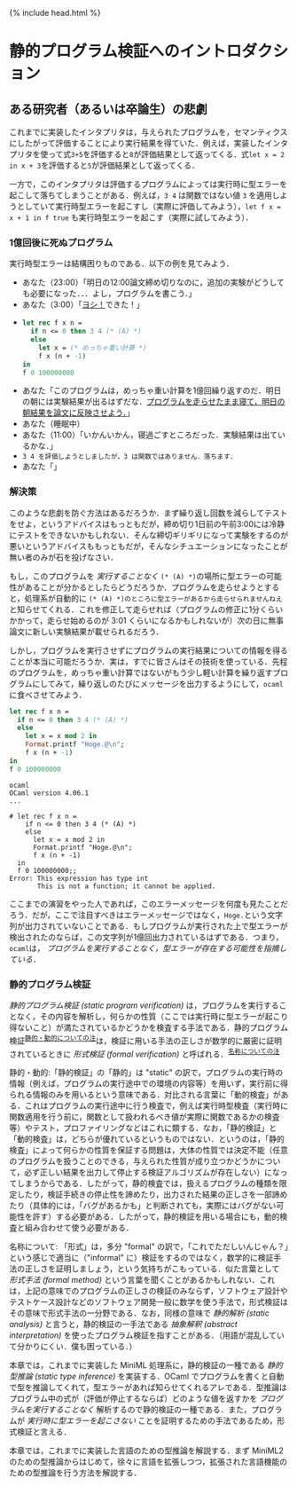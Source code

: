 {% include head.html %}

# 静的プログラム検証へのイントロダクション

## ある研究者（あるいは卒論生）の悲劇

これまでに実装したインタプリタは，与えられたプログラムを，セマンティクスにしたがって評価することにより実行結果を得ていた．例えば，実装したインタプリタを使って式`3+5`を評価すると`8`が評価結果として返ってくる．式`let x = 2 in x + 3`を評価すると`5`が評価結果として返ってくる．

一方で，このインタプリタは評価するプログラムによっては実行時に型エラーを起こして落ちてしまうことがある．例えば，`3 4` は関数ではない値 `3` を適用しようとしていて実行時型エラーを起こすし（実際に評価してみよう），`let f x = x + 1 in f true` も実行時型エラーを起こす（実際に試してみよう）．

### 1億回後に死ぬプログラム

実行時型エラーは結構困りものである．以下の例を見てみよう．

- あなた（23:00）「明日の12:00論文締め切りなのに，追加の実験がどうしても必要になった．．．よし，プログラムを書こう．」
- あなた（3:00）「[ヨシ！](https://ja.wikipedia.org/wiki/%E7%8F%BE%E5%A0%B4%E7%8C%AB)できた！」
- ```ocaml
  let rec f x n =
    if n <= 0 then 3 4 (* (A) *)
    else
      let x = (* めっちゃ重い計算 *)
      f x (n + -1)
  in
  f 0 100000000
  ```
- あなた「このプログラムは，めっちゃ重い計算を1億回繰り返すのだ．明日の朝には実験結果が出るはずだな．[プログラムを走らせたまま寝て，明日の朝結果を論文に反映させよう．](https://ja.wikipedia.org/wiki/%E3%83%95%E3%83%A9%E3%82%B0_(%E3%82%B9%E3%83%88%E3%83%BC%E3%83%AA%E3%83%BC))」
- あなた（睡眠中）
- あなた（11:00）「いかんいかん，寝過ごすところだった．実験結果は出ているかな．」
- `3 4 を評価しようとしましたが，3 は関数ではありません．落ちます．`
- あなた「」

### 解決策

このような悲劇を防ぐ方法はあるだろうか．まず繰り返し回数を減らしてテストをせよ，というアドバイスはもっともだが，締め切り1日前の午前3:00には冷静にテストをできないかもしれない．そんな締切ギリギリになって実験をするのが悪いというアドバイスももっともだが，そんなシチュエーションになったことが無い者のみが石を投げなさい．

もし，このプログラムを _実行することなく_ `(* (A) *)`の場所に型エラーの可能性があることが分かるとしたらどうだろうか．プログラムを走らせようとすると，処理系が自動的に `(* (A) *)のところに型エラーがあるから走らせられませんねえ`と知らせてくれる．これを修正して走らせれば（プログラムの修正に1分くらいかかって，走らせ始めるのが 3:01 くらいになるかもしれないが）次の日に無事論文に新しい実験結果が載せられるだろう．

しかし，プログラムを実行させずにプログラムの実行結果についての情報を得ることが本当に可能だろうか．実は，すでに皆さんはその技術を使っている．先程のプログラムを，めっちゃ重い計算ではないがもう少し軽い計算を繰り返すプログラムにしてみて，繰り返しのたびにメッセージを出力するようにして，`ocaml` に食べさせてみよう．

```ocaml
let rec f x n =
  if n <= 0 then 3 4 (* (A) *)
  else
    let x = x mod 2 in
    Format.printf "Hoge.@\n";
    f x (n + -1)
in
f 0 100000000
```

```console
ocaml
OCaml version 4.06.1
...

# let rec f x n =
    if n <= 0 then 3 4 (* (A) *)
    else
      let x = x mod 2 in
      Format.printf "Hoge.@\n";
      f x (n + -1)
  in
  f 0 100000000;;
Error: This expression has type int
       This is not a function; it cannot be applied.
```

ここまでの演習をやった人であれば，このエラーメッセージを何度も見たことだろう．だが，ここで注目すべきはエラーメッセージではなく，`Hoge.`という文字列が出力されていないことである．もしプログラムが実行された上で型エラーが検出されたのならば，この文字列が1億回出力されているはずである．つまり，`ocaml`は， _プログラムを実行することなく，型エラーが存在する可能性を指摘している．_

### 静的プログラム検証

_静的プログラム検証 (static program verification)_ は，プログラムを実行することなく，その内容を解析し，何らかの性質（ここでは実行時に型エラーが起こり得ないこと）が満たされているかどうかを検査する手法である．静的プログラム検証<sup>[静的・動的についての注](#static)</sup>は，検証に用いる手法の正しさが数学的に厳密に証明されているときに _形式検証 (formal verification)_ と呼ばれる．<sup>[名称についての注](#jargon)</sup>

<a name="static">静的・動的</a>:「静的検証」の「静的」は "static" の訳で，プログラムの実行時の情報（例えば，プログラムの実行途中での環境の内容等）を用いず，実行前に得られる情報のみを用いるという意味である．対比される言葉に「動的検査」がある．これはプログラムの実行途中に行う検査で，例えば実行時型検査（実行時に関数適用を行う前に，関数として扱われるべき値が実際に関数であるかの検査等）やテスト，プロファイリングなどはこれに類する．なお，「静的検証」と「動的検査」は，どちらが優れているというものではない．というのは，「静的検査」によって何らかの性質を保証する問題は，大体の性質では決定不能（任意のプログラムを扱うことのできる，与えられた性質が成り立つかどうかについて，必ず正しい結果を出力して停止する検証アルゴリズムが存在しない）になってしまうからである．したがって，静的検査では，扱えるプログラムの種類を限定したり，検証手続きの停止性を諦めたり，出力された結果の正しさを一部諦めたり（具体的には，「バグがあるかも」と判断されても，実際にはバグがない可能性を許す）する必要がある．したがって，静的検証を用いる場合にも，動的検査と組み合わせて使う必要がある．

<a name="jargon">名称について</a>: 「形式」は，多分 "formal" の訳で，「これでただしいんじゃん？」という感じで適当に（"informal" に）検証をするのではなく，数学的に検証手法の正しさを証明しましょう，という気持ちがこもっている．似た言葉として _形式手法 (formal method)_ という言葉を聞くことがあるかもしれない．これは，上記の意味でのプログラムの正しさの検証のみならず，ソフトウェア設計やテストケース設計などのソフトウェア開発一般に数学を使う手法で，形式検証はその意味で形式手法の一分野である．なお，同様の意味で _静的解析 (static analysis)_ と言うと，静的検証の一手法である _抽象解釈 (abstract interpretation)_ を使ったプログラム検証を指すことがある．（用語が混乱していて分かりにくい．僕も困っている．）

<!-- プログラムを実行すれば実行結果が得られるのに，なぜわざわざ静的解析をや
ろうとするのだろうか．静的解析の用途としては，例えば以下のものがある．
\begin{itemize}
\item 静的解析によって，プログラムの実行に一切影響を与えないプログラム
  中の部分を発見したり，常に一定の値を取る変数を発見するなどして，プロ
  グラムの実行効率を上げることができる．これらは言語処理系，特にコンパ
  イラの文脈では\intro{最適化}{optimization}として知られる処理である．
\item プログラム中には「絶対に成り立っているはずというプログラマの意図」
  を\intro{アサーション}{assertion}として記述することがある．例えば，
  以下のC言語の関数@sum@は2つの整数引数@x@と@y@をとり，@x+y@を返す関数
  であるというプログラマの意図が@assert(ret == x + y);@という文で表現
  されている．\footnote{@assert(e)@は実行時には@e@を評価し，その結果が偽（C言語では@0@）であ
  ればエラーを報告してプログラムを終了する関数やマクロとして実装されていること
  が多い．}
  #{&}
  /* Returns x+y */
  unsigned int sum(unsigned int x, unsigned int y) {
    unsigned int i = 0;
    unsigned int ret = x;
    while (i < y) {
      ++i; ++ret;
    }
    assert(ret == x + y);
    return ret;
  }
  #{@}
  アサーションはプログラマが「絶対に成り立つ」と表明した条件なので，こ
  れが実際に成り立っていることを保証するのは，プログラムの信頼性を向上
  させる上で重要である．これを保証する手段として静的解析が使われること
  がある．つまり，@assert@文が実行されるときには引数が@0@ではないこと
  を，プログラムを解析することによっていわば「証明」することで，アサー
  ションが必ず成り立つことを保証するわけである．

  ここでは例として@assert@が成り立っていることを保証するための解析につ
  いて取り上げたがより一般に「プログラムが意図（＝仕様）通りに動作する
    ことを証明するための静的解析」を\intro{形式検証}{formal
    verification}と呼ぶ．\footnote{ちなみに，上
    記のプログラムでは，@while@ループで条件がテストされる際に必ず
    @ret - i == x && i <= y@が成り立っていることを発見できれば，
    アサーションが必ず成り立つことが証明できる．（ループを抜けたときには，
      @while@文の条件節が偽になるはずなので，@i >= y@が成り立っているはずである．
      すると，上記の条件と合わせて@ret - i == x && i == y@が成り立っていることになり，
      ここから@ret == x + y@が導ける．）このようなループ文の先頭に
    到達したときに必ず成り立っている条件を\intro{ループ不変条件}{loop invariant}と
    呼ぶ．良いループ不変条件を発見するのは，形式検証においてとても重要な
    テクニックである．また，自分でプログラムを書く際にも，ループ不変条件を
    意識して書くことで，バグを減らせることが多い．}
\end{itemize} -->

<!-- では，プログラムの実行結果についての情報を得る方法は評価だけなのだろうか．\emph{プログラム実行することなく}プログラムの実行結果についてなんらかの情報を予測することは可能だろうか．こ章のテーマは，プログラムを実行せずに解析して，その実行についての情報を得る方法である\intro静的解析}{static analysis}である．\footnote{ここでいう「静的」とは「プログラムを実行る前に」という意味である．反対にプログラムを実行させて行う解析を\intro{動的解析}dynamic analysis}と呼ぶ．例えば，プログラムを実行して実行時間の大部分を占める（すなわち効率化をすることで効果が上がりやすい）関数を探す方法（\intro{プロファイリング}{profiling}）や，プログラムを様々な入力で実行してバグを見つける方法（\intro{ソフトウェアテスト}{software test}）はそのような動的解析の一種である．} -->

<!-- 形式検証は，テストを補完する方法として最近結構使われ始めている．
\footnote{例えばFacebookはinferという形式検証ツールをソースコード管理
  ツールと統合して動作させており，プログラマがコミットした内容を自動で
  検証し，誤りの可能性を自動的に指摘するということをやっているとのこと
  である\cite{}．}本章は，簡単な形式検証手法を実装してみることにより，
静的解析に馴染んでもらうことを目的としている．静的解析のうち，上で取り
上げた最適化については，後日講義で取り上げる予定である． -->

本章では，これまでに実装した MiniML 処理系に，静的検証の一種である _静的型推論 (static type inference)_ を実装する．OCaml でプログラムを書くと自動で型を推論してくれて，型エラーがあれば知らせてくれるアレである．型推論はプログラム中の式が（評価が停止するならば）どのような値を返すかを _プログラムを実行することなく_ 解析するので静的検証の一種である．また，プログラムが _実行時に型エラーを起こさない_ ことを証明するための手法であるため，形式検証と言える．

<!-- なお，上で説明したちょっと格好いい形式検証に比べて，だいぶ保証する性質がしょぼく見えるかも知れないが，人間はそういうしょぼいエラーを含むプログラムを頻繁に書く（実行時型エラーに遭遇してしょんぼりした経験ない？），軽い解析なのに結構役に立つ，モジュールに基づく情報の隠蔽  と相性が良い，関数型言語ととても相性がよい，型推論をベースにしてさら  に格好いい形式検証を作ることができる等の利点がある．} -->

本章では，これまでに実装した言語のための型推論を解説する．まず MiniML2 のための型推論からはじめて，徐々に言語を拡張しつつ，拡張された言語機能のための型推論を行う方法を解説する．
